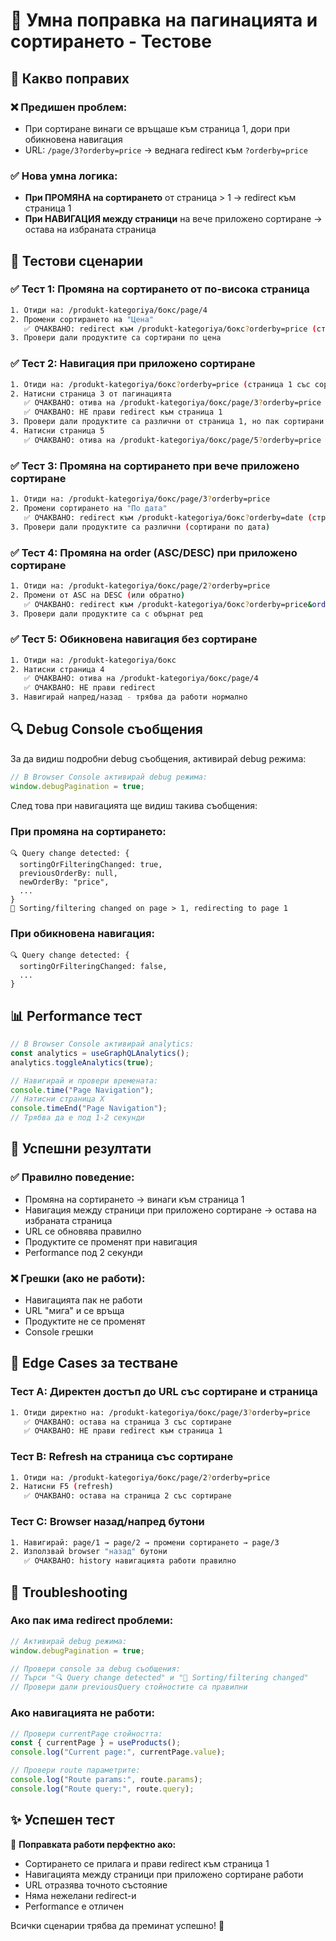 # 🧪 Умна поправка на пагинацията и сортирането - Тестове

## 🎯 Какво поправих

### ❌ Предишен проблем:

- При сортиране винаги се връщаше към страница 1, дори при обикновена навигация
- URL: `/page/3?orderby=price` → веднага redirect към `?orderby=price`

### ✅ Нова умна логика:

- **При ПРОМЯНА на сортирането** от страница > 1 → redirect към страница 1
- **При НАВИГАЦИЯ между страници** на вече приложено сортиране → остава на избраната страница

## 🔧 Тестови сценарии

### ✅ Тест 1: Промяна на сортирането от по-висока страница

```bash
1. Отиди на: /produkt-kategoriya/бокс/page/4
2. Промени сортирането на "Цена"
   ✅ ОЧАКВАНО: redirect към /produkt-kategoriya/бокс?orderby=price (страница 1)
3. Провери дали продуктите са сортирани по цена
```

### ✅ Тест 2: Навигация при приложено сортиране

```bash
1. Отиди на: /produkt-kategoriya/бокс?orderby=price (страница 1 със сортиране)
2. Натисни страница 3 от пагинацията
   ✅ ОЧАКВАНО: отива на /produkt-kategoriya/бокс/page/3?orderby=price
   ✅ ОЧАКВАНО: НЕ прави redirect към страница 1
3. Провери дали продуктите са различни от страница 1, но пак сортирани по цена
4. Натисни страница 5
   ✅ ОЧАКВАНО: отива на /produkt-kategoriya/бокс/page/5?orderby=price
```

### ✅ Тест 3: Промяна на сортирането при вече приложено сортиране

```bash
1. Отиди на: /produkt-kategoriya/бокс/page/3?orderby=price
2. Промени сортирането на "По дата"
   ✅ ОЧАКВАНО: redirect към /produkt-kategoriya/бокс?orderby=date (страница 1)
3. Провери дали продуктите са различни (сортирани по дата)
```

### ✅ Тест 4: Промяна на order (ASC/DESC) при приложено сортиране

```bash
1. Отиди на: /produkt-kategoriya/бокс/page/2?orderby=price
2. Промени от ASC на DESC (или обратно)
   ✅ ОЧАКВАНО: redirect към /produkt-kategoriya/бокс?orderby=price&order=desc
3. Провери дали продуктите са с обърнат ред
```

### ✅ Тест 5: Обикновена навигация без сортиране

```bash
1. Отиди на: /produkt-kategoriya/бокс
2. Натисни страница 4
   ✅ ОЧАКВАНО: отива на /produkt-kategoriya/бокс/page/4
   ✅ ОЧАКВАНО: НЕ прави redirect
3. Навигирай напред/назад - трябва да работи нормално
```

## 🔍 Debug Console съобщения

За да видиш подробни debug съобщения, активирай debug режима:

```javascript
// В Browser Console активирай debug режима:
window.debugPagination = true;
```

След това при навигацията ще видиш такива съобщения:

### При промяна на сортирането:

```
🔍 Query change detected: {
  sortingOrFilteringChanged: true,
  previousOrderBy: null,
  newOrderBy: "price",
  ...
}
🔄 Sorting/filtering changed on page > 1, redirecting to page 1
```

### При обикновена навигация:

```
🔍 Query change detected: {
  sortingOrFilteringChanged: false,
  ...
}
```

## 📊 Performance тест

```javascript
// В Browser Console активирай analytics:
const analytics = useGraphQLAnalytics();
analytics.toggleAnalytics(true);

// Навигирай и провери времената:
console.time("Page Navigation");
// Натисни страница X
console.timeEnd("Page Navigation");
// Трябва да е под 1-2 секунди
```

## 🎯 Успешни резултати

### ✅ Правилно поведение:

- Промяна на сортирането → винаги към страница 1
- Навигация между страници при приложено сортиране → остава на избраната страница
- URL се обновява правилно
- Продуктите се променят при навигация
- Performance под 2 секунди

### ❌ Грешки (ако не работи):

- Навигацията пак не работи
- URL "мига" и се връща
- Продуктите не се променят
- Console грешки

## 🚨 Edge Cases за тестване

### Тест A: Директен достъп до URL със сортиране и страница

```bash
1. Отиди директно на: /produkt-kategoriya/бокс/page/3?orderby=price
   ✅ ОЧАКВАНО: остава на страница 3 със сортиране
   ✅ ОЧАКВАНО: НЕ прави redirect към страница 1
```

### Тест B: Refresh на страница със сортиране

```bash
1. Отиди на: /produkt-kategoriya/бокс/page/2?orderby=price
2. Натисни F5 (refresh)
   ✅ ОЧАКВАНО: остава на страница 2 със сортиране
```

### Тест C: Browser назад/напред бутони

```bash
1. Навигирай: page/1 → page/2 → промени сортирането → page/3
2. Използвай browser "назад" бутони
   ✅ ОЧАКВАНО: history навигацията работи правилно
```

## 🔧 Troubleshooting

### Ако пак има redirect проблеми:

```javascript
// Активирай debug режима:
window.debugPagination = true;

// Провери console за debug съобщения:
// Търси "🔍 Query change detected" и "🔄 Sorting/filtering changed"
// Провери дали previousQuery стойностите са правилни
```

### Ако навигацията не работи:

```javascript
// Провери currentPage стойността:
const { currentPage } = useProducts();
console.log("Current page:", currentPage.value);

// Провери route параметрите:
console.log("Route params:", route.params);
console.log("Route query:", route.query);
```

## ✨ Успешен тест

🎉 **Поправката работи перфектно ако:**

- Сортирането се прилага и прави redirect към страница 1
- Навигацията между страници при приложено сортиране работи
- URL отразява точното състояние
- Няма нежелани redirect-и
- Performance е отличен

Всички сценарии трябва да преминат успешно! 🚀
